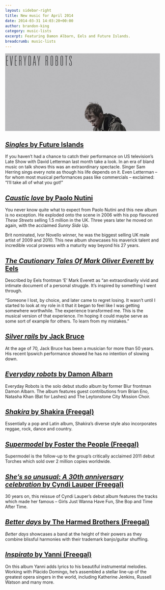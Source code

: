 ```yaml
---
layout: sidebar-right
title: New music for April 2014
date: 2014-03-31 14:03:20+00:00
author: brandon-king
category: music-lists
excerpt: Featuring Damon Albarn, Eels and Future Islands.
breadcrumb: music-lists
---
```

![Everyday robots by Damon Albarn](/images/featured/featured-everyday-robots.jpg)

## [<cite>Singles</cite> by Future Islands](https://suffolk.spydus.co.uk/cgi-bin/spydus.exe/ENQ/OPAC/BIBENQ/19964924?QRY=CTIBIB%3C%20IRN(16112012)&QRYTEXT=Singles%20%5Bsound%20recording%5D)

If you haven’t had a chance to catch their performance on US television’s Late Show with David Letterman last month take a look. In an era of bland music on talk shows this was an extraordinary spectacle. Singer Sam Herring sings every note as though his life depends on it. Even Letterman – for whom most musical performances pass like commercials – exclaimed: “I’ll take all of what you got!”

## [<cite>Caustic love</cite> by Paolo Nutini](https://suffolk.spydus.co.uk/cgi-bin/spydus.exe/ENQ/OPAC/BIBENQ/19966330?QRY=CTIBIB%3C%20IRN(27343869)&QRYTEXT=Caustic%20love%20%5Bsound%20recording%5D)

You never know quite what to expect from Paolo Nutini and this new album is no exception. He exploded onto the scene in 2006 with his pop flavoured <cite>These Streets</cite> selling 1.5 million in the UK. Three years later he moved on again, with the acclaimed <cite>Sunny Side Up</cite>.

Brit nominated, Ivor Novello winner, he was the biggest selling UK male artist of 2009 and 2010. This new album showcases his maverick talent and incredible vocal prowess with a maturity way beyond his 27 years.

## [<cite>The Cautionary Tales Of Mark Oliver Everett</cite> by Eels](https://suffolk.spydus.co.uk/cgi-bin/spydus.exe/ENQ/OPAC/BIBENQ/19967275?QRY=CTIBIB%3C%20IRN(37214562)&QRYTEXT=Perform%20the%20cautionary%20tales%20of%20Mark%20Oliver%20Everett%20%5Bsound%20recording%5D)

Described by Eels frontman ‘E’ Mark Everett as “an extraordinarily vivid and intimate document of a personal struggle. It’s inspired by something I went through.

“Someone I lost, by choice, and later came to regret losing. It wasn’t until I started to look at my role in it that it began to feel like I was getting somewhere worthwhile. The experience transformed me. This is the musical version of that experience. I’m hoping it could maybe serve as some sort of example for others. To learn from my mistakes.”

## [<cite>Silver rails</cite> by Jack Bruce](https://suffolk.spydus.co.uk/cgi-bin/spydus.exe/ENQ/OPAC/BIBENQ/19976275?QRY=CTIBIB%3C%20IRN(36217368)&QRYTEXT=Silver%20rails%20%5Bsound%20recording%5D)

At the age of 70, Jack Bruce has been a musician for more than 50 years. His recent Ipswich performance showed he has no intention of slowing down.

## [<cite>Everyday robots</cite> by Damon Albarn](https://suffolk.spydus.co.uk/cgi-bin/spydus.exe/ENQ/OPAC/BIBENQ/19977086?QRY=CTIBIB%3C%20IRN(36216927)&QRYTEXT=Everyday%20robots%20%5Bsound%20recording%5D)

Everyday Robots is the solo debut studio album by former Blur frontman Damon Albarn. The album features guest contributions from Brian Eno, Natasha Khan (Bat for Lashes) and The Leytonstone City Mission Choir.

## [<cite>Shakira</cite> by Shakira (Freegal)](http://suffolklibraries.freegalmusic.com/artists/view/U2hha2lyYQ==/28964023/c29ueQ)

Essentially a pop and Latin album, Shakira&#8217;s diverse style also incorporates reggae, rock, dance and country.

## [<cite>Supermodel</cite> by Foster the People (Freegal)](http://suffolklibraries.freegalmusic.com/artists/view/Rm9zdGVyIFRoZSBQZW9wbGU=/28825384/c29ueQ)

Supermodel is the follow-up to the group’s critically acclaimed 2011 debut Torches which sold over 2 million copies worldwide.

## [<cite>She&#8217;s so unusual: A 30th anniversary celebration</cite> by Cyndi Lauper (Freegal)](http://suffolklibraries.freegalmusic.com/artists/view/Q3luZGkgTGF1cGVy/28858765/c29ueQ)

30 years on, this reissue of Cyndi Lauper’s debut album features the tracks which made her famous &#8211; Girls Just Wanna Have Fun, She Bop and Time After Time.

## [<cite>Better days</cite> by The Harmed Brothers (Freegal)](http://suffolklibraries.freegalmusic.com/artists/view/VGhlIEhhcm1lZCBCcm90aGVycw==/857674003192/aW9kYQ)

<cite>Better days</cite> showcases a band at the height of their powers as they combine blissful harmonies with their trademark banjo/guitar shuffling.

## [<cite>Inspirato</cite> by Yanni (Freegal)](http://suffolklibraries.freegalmusic.com/artists/view/WWFubmk=/28852748/c29ueQ)

On this album Yanni adds lyrics to his beautiful instrumental melodies. Working with Plácido Domingo, he&#8217;s assembled a stellar line-up of the greatest opera singers in the world, including Katherine Jenkins, Russell Watson and many more.
